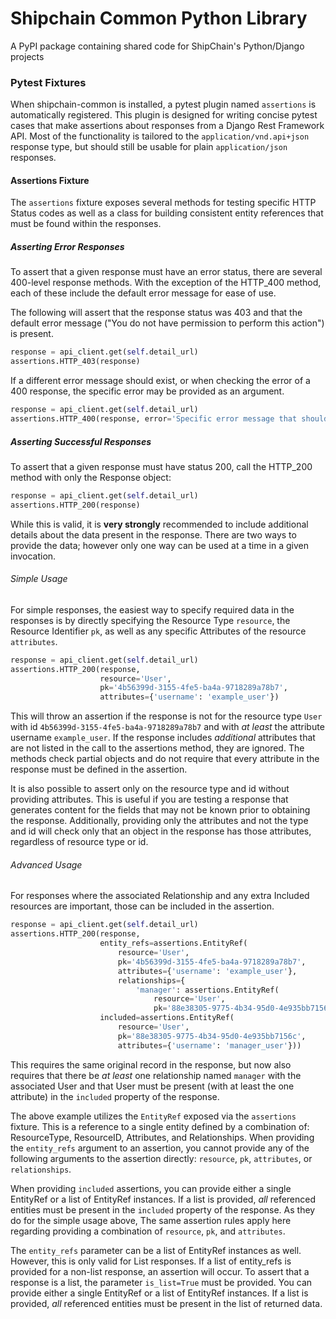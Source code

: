 # Shipchain Common Python Library

A PyPI package containing shared code for ShipChain's Python/Django projects


### Pytest Fixtures

When shipchain-common is installed, a pytest plugin named `assertions` is automatically registered.  This plugin is
 designed for writing concise pytest cases that make assertions about responses from a Django Rest Framework API. Most 
 of the functionality is tailored to the `application/vnd.api+json` response type, but should still be usable for
 plain `application/json` responses.
 
#### Assertions Fixture

The `assertions` fixture exposes several methods for testing specific HTTP Status codes as well as a class for
 building consistent entity references that must be found within the responses.
 
##### Asserting Error Responses

To assert that a given response must have an error status, there are several 400-level response methods.  With the
 exception of the HTTP_400 method, each of these include the default error message for ease of use.
 
The following will assert that the response status was 403 and that the default error message ("You do not have
 permission to perform this action") is present.
 
```python
response = api_client.get(self.detail_url)
assertions.HTTP_403(response)
```
 
If a different error message should exist, or when checking the error of a 400 response, the specific error may
 be provided as an argument.
 
```python
response = api_client.get(self.detail_url)
assertions.HTTP_400(response, error='Specific error message that should be in the respose')
```

##### Asserting Successful Responses

To assert that a given response must have status 200, call the HTTP_200 method with only the Response object:

```python
response = api_client.get(self.detail_url)
assertions.HTTP_200(response)
```
 
While this is valid, it is **very strongly** recommended to include additional details about the data present in the
 response. There are two ways to provide the data; however only one way can be used at a time in a given invocation.
 
###### Simple Usage
 
For simple responses, the easiest way to specify required data in the responses is by directly specifying the
 Resource Type `resource`, the Resource Identifier `pk`, as well as any specific Attributes of the resource
  `attributes`. 
  
```python
response = api_client.get(self.detail_url)
assertions.HTTP_200(response, 
                    resource='User', 
                    pk='4b56399d-3155-4fe5-ba4a-9718289a78b7', 
                    attributes={'username': 'example_user'})
```

This will throw an assertion if the response is not for the resource type `User` with id 
`4b56399d-3155-4fe5-ba4a-9718289a78b7` and with _at least_ the attribute username `example_user`.  If the response
 includes _additional_ attributes that are not listed in the call to the assertions method, they are ignored.  The
 methods check partial objects and do not require that every attribute in the response must be defined in the
 assertion.
   
It is also possible to assert only on the resource type and id without providing attributes.  This is useful if you
 are testing a response that generates content for the fields that may not be known prior to obtaining the response. 
 Additionally, providing only the attributes and not the type and id will check only that an object in the response
 has those attributes, regardless of resource type or id.

###### Advanced Usage
 
For responses where the associated Relationship and any extra Included resources are important, those can be included
 in the assertion.
  
```python
response = api_client.get(self.detail_url)
assertions.HTTP_200(response,
                    entity_refs=assertions.EntityRef(
                        resource='User', 
                        pk='4b56399d-3155-4fe5-ba4a-9718289a78b7', 
                        attributes={'username': 'example_user'},
                        relationships={
                            'manager': assertions.EntityRef( 
                                resource='User', 
                                pk='88e38305-9775-4b34-95d0-4e935bb7156c')}),
                    included=assertions.EntityRef(
                        resource='User', 
                        pk='88e38305-9775-4b34-95d0-4e935bb7156c', 
                        attributes={'username': 'manager_user'}))
```

This requires the same original record in the response, but now also requires that there be _at least_ one relationship
 named `manager` with the associated User and that User must be present (with at least the one attribute) in the
 `included` property of the response.
 
The above example utilizes the `EntityRef` exposed via the `assertions` fixture.  This is a reference to a single
 entity defined by a combination of: ResourceType, ResourceID, Attributes, and Relationships. When providing the
 `entity_refs` argument to an assertion, you cannot provide any of the following arguments to the assertion directly:
 `resource`, `pk`, `attributes`, or `relationships`.
 
When providing `included` assertions, you can provide either a single EntityRef or a list of EntityRef instances.  If
 a list is provided, _all_ referenced entities must be present in the `included` property of the response. As they do
 for the simple usage above, The same assertion rules apply here regarding providing a combination of `resource`, 
 `pk`, and `attributes`.
 
The `entity_refs` parameter can be a list of EntityRef instances as well. However, this is only valid for List
 responses.  If a list of entity_refs is provided for a non-list response, an assertion will occur.  To assert that a
 response is a list, the parameter `is_list=True` must be provided. You can provide either a single EntityRef or a
 list of EntityRef instances.  If a list is provided, _all_ referenced entities must be present in the list of
 returned data.
